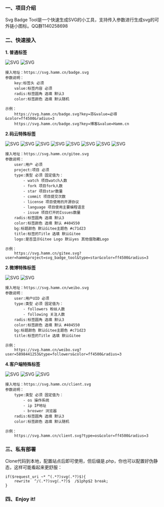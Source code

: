 
### 一、项目介绍

Svg Badge Tool是一个快速生成SVG的小工具，支持传入参数进行生成svg的可外链小图标。QQ群1140258698

### 二、快速接入

**1. 普通标签**

![SVG](https://svg.hamm.cn/badge.svg?key=芬&value=必得&color=ff4500&radius=3 "SVG") ![SVG](https://svg.hamm.cn/badge.svg?key=博客&value=Hamm.cn "SVG")

```
接入地址：https://svg.hamm.cn/badge.svg
参数说明：
    key:标签头 必须
    value:标签内容 必须
    radis:标签圆角 选填 默认3
    color:标签颜色 选填 默认随机

示例：
    https://svg.hamm.cn/badge.svg?key=芬&value=必得&color=ff4500&radius=3
    https://svg.hamm.cn/badge.svg?key=博客&value=Hamm.cn
```

**2.码云特殊标签**

![SVG](https://svg.hamm.cn/gitee.svg?user=hamm&project=svg_badge_tool&type=star "SVG") ![SVG](https://svg.hamm.cn/gitee.svg?user=hamm&project=svg_badge_tool&type=watch "SVG") ![SVG](https://svg.hamm.cn/gitee.svg?user=hamm&project=svg_badge_tool&type=fork "SVG") ![SVG](https://svg.hamm.cn/gitee.svg?user=hamm&project=svg_badge_tool&type=commit "SVG")
![SVG](https://svg.hamm.cn/gitee.svg?user=hamm&project=svg_badge_tool&type=language "SVG") ![SVG](https://svg.hamm.cn/gitee.svg?user=hamm&project=svg_badge_tool&type=license "SVG") ![SVG](https://svg.hamm.cn/gitee.svg?user=hamm&project=svg_badge_tool&type=issue "SVG") ![SVG](https://svg.hamm.cn/gitee.svg?user=hamm&project=svg_badge_tool&type=branch "SVG")

```
接入地址：https://svg.hamm.cn/gitee.svg
参数说明：
    user:用户 必须
    project:项目 必须
    type:类型 必须 固定值为：
        - watch 项目watch人数
        - fork 项目fork人数
        - star 项目star数量
        - commit 项目提交次数
        - license 项目使用的开源协议
        - language 项目使用主要编程语言
        - issue 项目打开的Issues数量
    radis:标签圆角 选填 默认3
    color:标签颜色 选填 默认 #404550
    bg:标题颜色 默认Gitee主题色 #c71d23
    title:标签的Title 选填 默认Gitee
    logo:是否显示Gitee Logo 默认yes 其他值隐藏Logo

示例：
    https://svg.hamm.cn/gitee.svg?user=hamm&project=svg_badge_tool&type=star&color=ff4500&radius=3
```

**2.微博特殊标签**

![SVG](https://svg.hamm.cn/weibo.svg?user=5898441253&type=followers "SVG") ![SVG](https://svg.hamm.cn/weibo.svg?user=5898441253&type=following "SVG")

```
接入地址：https://svg.hamm.cn/weibo.svg
参数说明：
    user:用户UID 必须
    type:类型 必须 固定值为：
        - followers 粉丝人数
        - following 关注人数
    radis:标签圆角 选填 默认3
    color:标签颜色 选填 默认 #404550
    bg:标题颜色 默认Gitee主题色 #c71d23
    title:标签的Title 选填 默认Gitee

示例：
    https://svg.hamm.cn/weibo.svg?user=5898441253&type=followers&color=ff4500&radius=3
```

**4.客户端特殊标签** 

![SVG](https://svg.hamm.cn/client.svg?type=os "SVG") ![SVG](https://svg.hamm.cn/client.svg?type=broswer "SVG") ![SVG](https://svg.hamm.cn/client.svg?type=ip "SVG")

```
接入地址：https://svg.hamm.cn/client.svg
参数说明：
    type:类型 必须 固定值为：
        - os 操作系统
        - ip IP地址
        - broswer 浏览器
    radis:标签圆角 选填 默认3
    color:标签颜色 选填 默认随机

示例：
    https://svg.hamm.cn/client.svg?type=os&color=ff4500&radius=3
```

<h3>三、私有部署</h3>

Clone代码到本地，配置站点后即可使用，但后缀是.php，你也可以配置好伪静态，这样可能看起来更舒服：

```
if($request_uri ~* ^(.*?)svg(.*?)$){
    rewrite  ^/(.*?)svg(.*?)$  /$1php$2 break;
}
```

<h3>四、Enjoy it!</h3>

















